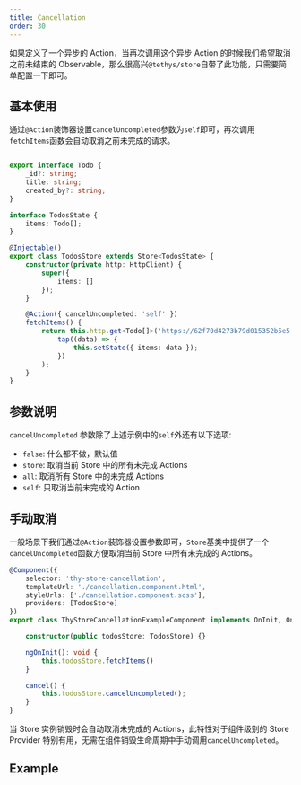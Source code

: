 ```yaml
---
title: Cancellation
order: 30
---
```


如果定义了一个异步的 Action，当再次调用这个异步 Action 的时候我们希望取消之前未结束的 Observable，那么很高兴`@tethys/store`自带了此功能，只需要简单配置一下即可。


## 基本使用

通过`@Action`装饰器设置`cancelUncompleted`参数为`self`即可，再次调用`fetchItems`函数会自动取消之前未完成的请求。
```ts

export interface Todo {
    _id?: string;
    title: string;
    created_by?: string;
}

interface TodosState {
    items: Todo[];
}

@Injectable()
export class TodosStore extends Store<TodosState> {
    constructor(private http: HttpClient) {
        super({
            items: []
        });
    }

    @Action({ cancelUncompleted: 'self' })
    fetchItems() {
        return this.http.get<Todo[]>('https://62f70d4273b79d015352b5e5.mockapi.io/items').pipe(
            tap((data) => {
                this.setState({ items: data });
            })
        );
    }
}
```

## 参数说明
`cancelUncompleted` 参数除了上述示例中的`self`外还有以下选项:
- `false`: 什么都不做，默认值
- `store`: 取消当前 Store 中的所有未完成 Actions
- `all`: 取消所有 Store 中的未完成 Actions
- `self`: 只取消当前未完成的 Action 

## 手动取消

一般场景下我们通过`@Action`装饰器设置参数即可，`Store`基类中提供了一个`cancelUncompleted`函数方便取消当前 Store 中所有未完成的 Actions。

```ts
@Component({
    selector: 'thy-store-cancellation',
    templateUrl: './cancellation.component.html',
    styleUrls: ['./cancellation.component.scss'],
    providers: [TodosStore]
})
export class ThyStoreCancellationExampleComponent implements OnInit, OnDestroy {

    constructor(public todosStore: TodosStore) {}

    ngOnInit(): void {
        this.todosStore.fetchItems()
    }

    cancel() {
        this.todosStore.cancelUncompleted();
    }
}
```

<alert>当 Store 实例销毁时会自动取消未完成的 Actions，此特性对于组件级别的 Store Provider 特别有用，无需在组件销毁生命周期中手动调用`cancelUncompleted`。</alert>

## Example

<example name="thy-store-cancellation-example" />
